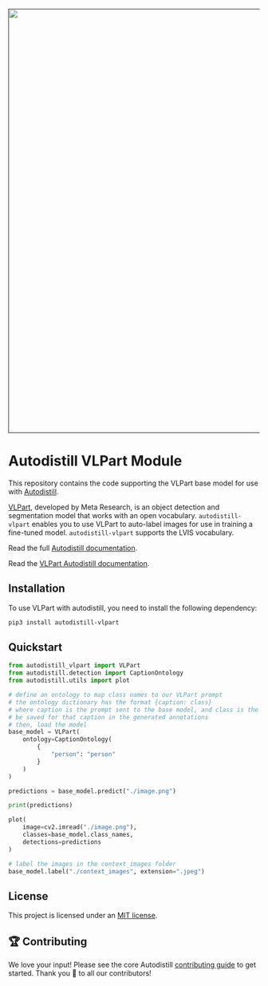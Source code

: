 <div align="center">
  <p>
    <a align="center" href="" target="_blank">
      <img
        width="850"
        src="https://media.roboflow.com/open-source/autodistill/autodistill-banner.png"
      >
    </a>
  </p>
</div>

# Autodistill VLPart Module

This repository contains the code supporting the VLPart base model for use with [Autodistill](https://github.com/autodistill/autodistill).

[VLPart](https://github.com/facebookresearch/VLPart), developed by Meta Research, is an object detection and segmentation model that works with an open vocabulary. `autodistill-vlpart` enables you to use VLPart to auto-label images for use in training a fine-tuned model. `autodistill-vlpart` supports the LVIS vocabulary.

Read the full [Autodistill documentation](https://autodistill.github.io/autodistill/).

Read the [VLPart Autodistill documentation](https://autodistill.github.io/autodistill/base_models/vlpart/).

## Installation

To use VLPart with autodistill, you need to install the following dependency:

```bash
pip3 install autodistill-vlpart
```

## Quickstart

```python
from autodistill_vlpart import VLPart
from autodistill.detection import CaptionOntology
from autodistill.utils import plot

# define an ontology to map class names to our VLPart prompt
# the ontology dictionary has the format {caption: class}
# where caption is the prompt sent to the base model, and class is the label that will
# be saved for that caption in the generated annotations
# then, load the model
base_model = VLPart(
    ontology=CaptionOntology(
        {
            "person": "person"
        }
    )
)

predictions = base_model.predict("./image.png")

print(predictions)

plot(
    image=cv2.imread("./image.png"),
    classes=base_model.class_names,
    detections=predictions
)

# label the images in the context_images folder
base_model.label("./context_images", extension=".jpeg")
```

## License

This project is licensed under an [MIT license](LICENSE).

## 🏆 Contributing

We love your input! Please see the core Autodistill [contributing guide](https://github.com/autodistill/autodistill/blob/main/CONTRIBUTING.md) to get started. Thank you 🙏 to all our contributors!